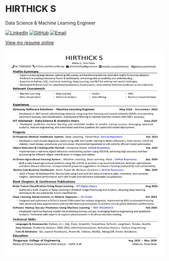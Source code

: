 # HIRTHICK S

Data Science & Machine Learning Engineer

[![LinkedIn](https://img.shields.io/badge/LinkedIn-Connect-blue)](https://linkedin.com/in/hirthicks/)
[![GitHub](https://img.shields.io/badge/GitHub-Follow-gray)](https://github.com/Hirthick6)
[![Email](https://img.shields.io/badge/Email-Contact-red)](mailto:hirthicksofficial@gmail.com)

[View my resume online](https://hirthick6.github.io/Hirthick%20S%20Resume.pdf)

![Hirthick S Resume](https://raw.githubusercontent.com/Hirthick6/Hirthick-Portfolio-Resume/main/Hirthick%20S%20Resume.jpg)
